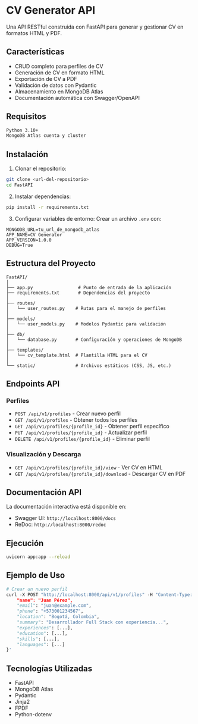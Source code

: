 # CV Generator API

Una API RESTful construida con FastAPI para generar y gestionar CV en formatos HTML y PDF.

## Características

- CRUD completo para perfiles de CV
- Generación de CV en formato HTML
- Exportación de CV a PDF
- Validación de datos con Pydantic
- Almacenamiento en MongoDB Atlas
- Documentación automática con Swagger/OpenAPI

## Requisitos

```bash
Python 3.10+
MongoDB Atlas cuenta y cluster
```

## Instalación

1. Clonar el repositorio:
```bash
git clone <url-del-repositorio>
cd FastAPI
```

2. Instalar dependencias:
```bash
pip install -r requirements.txt
```

3. Configurar variables de entorno:
Crear un archivo `.env` con:
```env
MONGODB_URL=tu_url_de_mongodb_atlas
APP_NAME=CV Generator
APP_VERSION=1.0.0
DEBUG=True
```

## Estructura del Proyecto

```
FastAPI/
│
├── app.py                 # Punto de entrada de la aplicación
├── requirements.txt       # Dependencias del proyecto
│
├── routes/
│   └── user_routes.py    # Rutas para el manejo de perfiles
│
├── models/
│   └── user_models.py    # Modelos Pydantic para validación
│
├── db/
│   └── database.py       # Configuración y operaciones de MongoDB
│
├── templates/
│   └── cv_template.html  # Plantilla HTML para el CV
│
└── static/               # Archivos estáticos (CSS, JS, etc.)
```

## Endpoints API

### Perfiles

- `POST /api/v1/profiles` - Crear nuevo perfil
- `GET /api/v1/profiles` - Obtener todos los perfiles
- `GET /api/v1/profiles/{profile_id}` - Obtener perfil específico
- `PUT /api/v1/profiles/{profile_id}` - Actualizar perfil
- `DELETE /api/v1/profiles/{profile_id}` - Eliminar perfil

### Visualización y Descarga

- `GET /api/v1/profiles/{profile_id}/view` - Ver CV en HTML
- `GET /api/v1/profiles/{profile_id}/download` - Descargar CV en PDF

## Documentación API

La documentación interactiva está disponible en:
- Swagger UI: `http://localhost:8000/docs`
- ReDoc: `http://localhost:8000/redoc`

## Ejecución

```bash
uvicorn app:app --reload
```

## Ejemplo de Uso

```python
# Crear un nuevo perfil
curl -X POST "http://localhost:8000/api/v1/profiles" -H "Content-Type: application/json" -d '{
    "name": "Juan Pérez",
    "email": "juan@example.com",
    "phone": "+573001234567",
    "location": "Bogotá, Colombia",
    "summary": "Desarrollador Full Stack con experiencia...",
    "experiences": [...],
    "education": [...],
    "skills": [...],
    "languages": [...]
}'
```

## Tecnologías Utilizadas

- FastAPI
- MongoDB Atlas
- Pydantic
- Jinja2
- FPDF
- Python-dotenv
